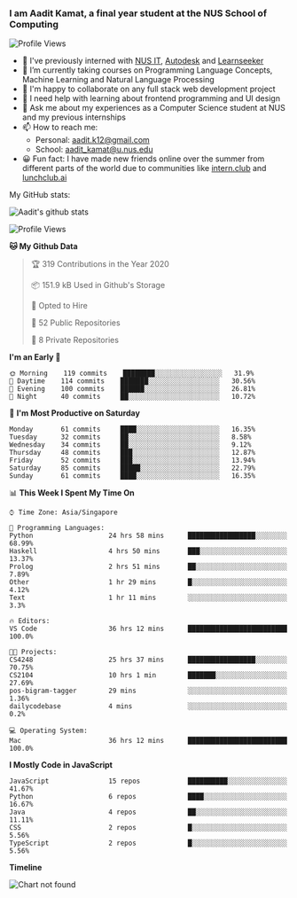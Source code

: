 ### I am Aadit Kamat, a final year student at the NUS School of Computing

![Profile Views](https://komarev.com/ghpvc/?username=aaditkamat)

- 🏢 I've previously interned with [NUS IT](https://nusit.nus.edu.sg/), [Autodesk](https://www.autodesk.com.sg/) and [Learnseeker](https://learnseeker.com/) 
- 🌱 I’m currently taking courses on Programming Language Concepts, Machine Learning and Natural Language Processing
- 👯 I'm happy to collaborate on any full stack web development project
- 🤔 I need help with learning about frontend programming and UI design
- 💬 Ask me about my experiences as a Computer Science student at NUS and my previous internships
- 📫 How to reach me: 
     - Personal: aadit.k12@gmail.com
     - School: aadit_kamat@u.nus.edu
- 😀 Fun fact: I have made new friends online over the summer from different parts of the world due to communities <t> like [intern.club](https://intern.club) and [lunchclub.ai](https://lunchclub.ai/)
     
My GitHub stats: 
     
![Aadit's github stats](https://github-readme-stats.vercel.app/api?username=aaditkamat&count_private=true&show_icons=true)

<!--START_SECTION:waka-->
![Profile Views](http://img.shields.io/badge/Profile%20Views-18-blue)

**🐱 My Github Data** 

> 🏆 319 Contributions in the Year 2020
 > 
> 📦 151.9 kB Used in Github's Storage 
 > 
> 💼 Opted to Hire
 > 
> 📜 52 Public Repositories
 > 
> 🔑 8 Private Repositories 

**I'm an Early 🐤** 

```text
🌞 Morning    119 commits    ████████░░░░░░░░░░░░░░░░░   31.9% 
🌆 Daytime    114 commits    ███████░░░░░░░░░░░░░░░░░░   30.56% 
🌃 Evening    100 commits    ██████░░░░░░░░░░░░░░░░░░░   26.81% 
🌙 Night      40 commits     ██░░░░░░░░░░░░░░░░░░░░░░░   10.72%

```
📅 **I'm Most Productive on Saturday** 

```text
Monday       61 commits     ████░░░░░░░░░░░░░░░░░░░░░   16.35% 
Tuesday      32 commits     ██░░░░░░░░░░░░░░░░░░░░░░░   8.58% 
Wednesday    34 commits     ██░░░░░░░░░░░░░░░░░░░░░░░   9.12% 
Thursday     48 commits     ███░░░░░░░░░░░░░░░░░░░░░░   12.87% 
Friday       52 commits     ███░░░░░░░░░░░░░░░░░░░░░░   13.94% 
Saturday     85 commits     █████░░░░░░░░░░░░░░░░░░░░   22.79% 
Sunday       61 commits     ████░░░░░░░░░░░░░░░░░░░░░   16.35%

```


📊 **This Week I Spent My Time On** 

```text
⌚︎ Time Zone: Asia/Singapore

💬 Programming Languages: 
Python                   24 hrs 58 mins      █████████████████░░░░░░░░   68.99% 
Haskell                  4 hrs 50 mins       ███░░░░░░░░░░░░░░░░░░░░░░   13.37% 
Prolog                   2 hrs 51 mins       ██░░░░░░░░░░░░░░░░░░░░░░░   7.89% 
Other                    1 hr 29 mins        █░░░░░░░░░░░░░░░░░░░░░░░░   4.12% 
Text                     1 hr 11 mins        ░░░░░░░░░░░░░░░░░░░░░░░░░   3.3%

🔥 Editors: 
VS Code                  36 hrs 12 mins      █████████████████████████   100.0%

🐱‍💻 Projects: 
CS4248                   25 hrs 37 mins      █████████████████░░░░░░░░   70.75% 
CS2104                   10 hrs 1 min        ███████░░░░░░░░░░░░░░░░░░   27.69% 
pos-bigram-tagger        29 mins             ░░░░░░░░░░░░░░░░░░░░░░░░░   1.36% 
dailycodebase            4 mins              ░░░░░░░░░░░░░░░░░░░░░░░░░   0.2%

💻 Operating System: 
Mac                      36 hrs 12 mins      █████████████████████████   100.0%

```

**I Mostly Code in JavaScript** 

```text
JavaScript               15 repos            ██████████░░░░░░░░░░░░░░░   41.67% 
Python                   6 repos             ████░░░░░░░░░░░░░░░░░░░░░   16.67% 
Java                     4 repos             ██░░░░░░░░░░░░░░░░░░░░░░░   11.11% 
CSS                      2 repos             █░░░░░░░░░░░░░░░░░░░░░░░░   5.56% 
TypeScript               2 repos             █░░░░░░░░░░░░░░░░░░░░░░░░   5.56%

```


**Timeline**

![Chart not found](https://github.com/aaditkamat/aaditkamat/blob/master/charts/bar_graph.png) 


<!--END_SECTION:waka-->
